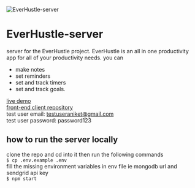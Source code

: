 ![EverHustle-server](https://socialify.git.ci/DevelopersLeague/EverHustle-server/image?description=1&descriptionEditable=one%20app%20for%20all%20your%20productivity%20needs&font=Raleway&language=1&owner=1&pattern=Plus&stargazers=1&theme=Dark)
# EverHustle-server
server for the EverHustle project. EverHustle is an all in one productivity app for all of your productivity needs. 
you can 
- make notes 
- set reminders
- set and track timers
- set and track goals.


[live demo](https://everhustle.netlify.app)\
[front-end client repository](https://github.com/DevelopersLeague/EverHustle-FrontEnd)\
test user email: testuseraniket@gmail.com\
test user password: password123


## how to run the server locally
clone the repo and cd into it then run the following commands\
`$ cp .env.example .env`\
fill the missing environment variables in env file ie mongodb url and sendgrid api key\
`$ npm start`

